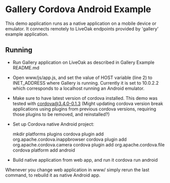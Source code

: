 Gallery Cordova Android Example
===============================

This demo application runs as a native application on a mobile device or emulator. It connects remotely to LiveOak endpoints provided by 'gallery' example application.


Running
-------

* Run Gallery application on LiveOak as described in Gallery Example README.md

* Open www/js/app.js, and set the value of HOST variable (line 2) to INET_ADDRESS where Gallery is running. Currently it is set to 10.0.2.2 which corresponds to a localhost running an Android emulator.

* Make sure to have latest version of cordova installed. This demo was tested with cordova@3.4.0-0.1.3
(Might updating cordova version break applications using plugins from previous cordova versions, requiring those plugins to be removed, and reinstalled?)

* Set up Cordova native Android project:

    mkdir platforms plugins
    cordova plugin add org.apache.cordova.inappbrowser
    cordova plugin add org.apache.cordova.camera
    cordova plugin add org.apache.cordova.file
    cordova platform add android

* Build native application from web app, and run it
    cordova run android

Whenever you change web application in www/ simply rerun the last command, to rebuild it as native Android app.

